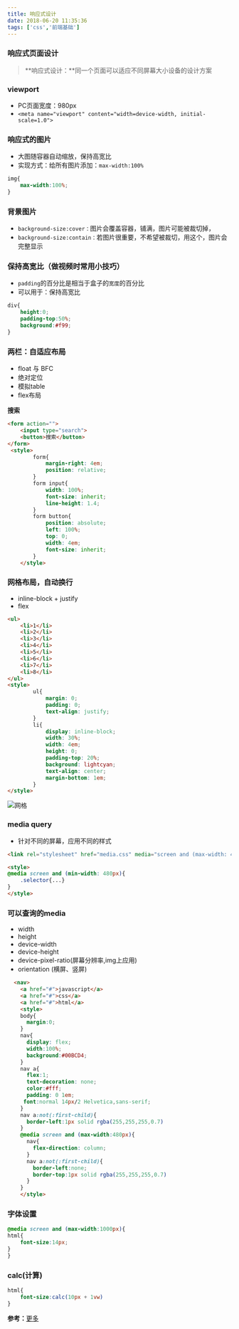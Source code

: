 ```yaml
---
title: 响应式设计
date: 2018-06-20 11:35:36
tags: ['css','前端基础']
---
```

### 响应式页面设计
>**响应式设计：**同一个页面可以适应不同屏幕大小设备的设计方案
### viewport
- PC页面宽度：980px
- `<meta name="viewport" content="width=device-width, initial-scale=1.0">`

### 响应式的图片
- 大图随容器自动缩放，保持高宽比
- 实现方式：给所有图片添加：`max-width:100%`
```css
img{
    max-width:100%;
}
```
### 背景图片
- `background-size:cover：`图片会覆盖容器，铺满，图片可能被裁切掉，
- `background-size:contain：`若图片很重要，不希望被裁切，用这个，图片会完整显示

### 保持高宽比（做视频时常用小技巧）
- `padding`的百分比是相当于盒子的`宽度`的百分比
- 可以用于：保持高宽比
```css
div{
    height:0;
    padding-top:50%;
    background:#f99;
}
```
### 两栏：自适应布局
- float 与 BFC
- 绝对定位
- 模拟table
- flex布局

**搜索**
```html
<form action="">
    <input type="search">
    <button>搜索</button>
</form>
 <style>
        form{
            margin-right: 4em;
            position: relative;
        }
        form input{
            width: 100%;
            font-size: inherit;
            line-height: 1.4;
        }
        form button{
            position: absolute;
            left: 100%;
            top: 0;
            width: 4em;
            font-size: inherit;
        }
    </style>
```
### 网格布局，自动换行
- inline-block + justify
- flex
```html
<ul>
    <li>1</li>
    <li>2</li>
    <li>3</li>
    <li>4</li>
    <li>5</li>
    <li>6</li>
    <li>7</li>
    <li>8</li>
</ul>
<style>
        ul{
            margin: 0;
            padding: 0;
            text-align: justify;
        }
        li{
            display: inline-block;
            width: 30%;
            width: 4em;
            height: 0;
            padding-top: 20%;
            background: lightcyan;
            text-align: center;
            margin-bottom: 1em;
        }
</style>
```
![网格](网格.png)

### media query
- 针对不同的屏幕，应用不同的样式
```html
<link rel="stylesheet" href="media.css" media="screen and (max-width: 480px)">

<style>
@media screen and (min-width: 480px){
    .selector{...} 
}
</style>
```
### 可以查询的media
- width
- height
- device-width
- device-height
- device-pixel-ratio(屏幕分辨率,img上应用)
- orientation (横屏、竖屏)
```html
  <nav>
    <a href="#">javascript</a>
    <a href="#">css</a>
    <a href="#">html</a>
    <style>
    body{
      margin:0;
    }
    nav{
      display: flex;
      width:100%;
      background:#00BCD4;
    }
    nav a{
      flex:1;
      text-decoration: none;
      color:#fff;
      padding: 0 1em;
     font:normal 14px/2 Helvetica,sans-serif;
    }
    nav a:not(:first-child){
      border-left:1px solid rgba(255,255,255,0.7)
    }
    @media screen and (max-width:480px){
      nav{
        flex-direction: column;
      }
      nav a:not(:first-child){
        border-left:none;
        border-top:1px solid rgba(255,255,255,0.7)
      }
    }
    </style>
```
### 字体设置
```css
@media screen and (max-width:1000px){
html{
    font-size:14px;
}
}
```
### calc(计算)
```css
html{
    font-size:calc(10px + 1vw)
}
```
**参考：**[更多](https://www.zcfy.cc/article/truly-fluid-typography-with-vh-and-vw-units-ndash-smashing-magazine)


